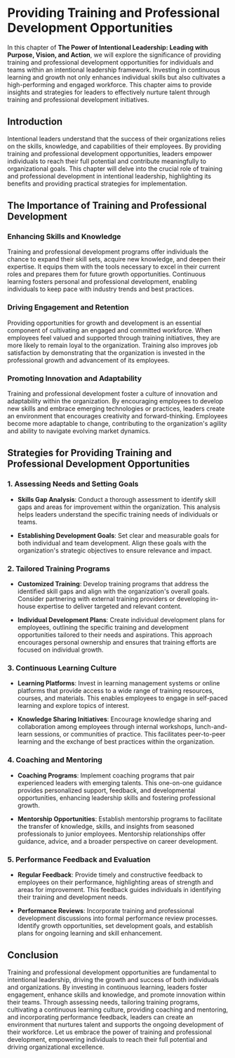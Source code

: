 Providing Training and Professional Development Opportunities
======================================================================

In this chapter of **The Power of Intentional Leadership: Leading with Purpose, Vision, and Action**, we will explore the significance of providing training and professional development opportunities for individuals and teams within an intentional leadership framework. Investing in continuous learning and growth not only enhances individual skills but also cultivates a high-performing and engaged workforce. This chapter aims to provide insights and strategies for leaders to effectively nurture talent through training and professional development initiatives.

Introduction
------------

Intentional leaders understand that the success of their organizations relies on the skills, knowledge, and capabilities of their employees. By providing training and professional development opportunities, leaders empower individuals to reach their full potential and contribute meaningfully to organizational goals. This chapter will delve into the crucial role of training and professional development in intentional leadership, highlighting its benefits and providing practical strategies for implementation.

The Importance of Training and Professional Development
-------------------------------------------------------

### Enhancing Skills and Knowledge

Training and professional development programs offer individuals the chance to expand their skill sets, acquire new knowledge, and deepen their expertise. It equips them with the tools necessary to excel in their current roles and prepares them for future growth opportunities. Continuous learning fosters personal and professional development, enabling individuals to keep pace with industry trends and best practices.

### Driving Engagement and Retention

Providing opportunities for growth and development is an essential component of cultivating an engaged and committed workforce. When employees feel valued and supported through training initiatives, they are more likely to remain loyal to the organization. Training also improves job satisfaction by demonstrating that the organization is invested in the professional growth and advancement of its employees.

### Promoting Innovation and Adaptability

Training and professional development foster a culture of innovation and adaptability within the organization. By encouraging employees to develop new skills and embrace emerging technologies or practices, leaders create an environment that encourages creativity and forward-thinking. Employees become more adaptable to change, contributing to the organization's agility and ability to navigate evolving market dynamics.

Strategies for Providing Training and Professional Development Opportunities
----------------------------------------------------------------------------

### 1. Assessing Needs and Setting Goals

* **Skills Gap Analysis**: Conduct a thorough assessment to identify skill gaps and areas for improvement within the organization. This analysis helps leaders understand the specific training needs of individuals or teams.

* **Establishing Development Goals**: Set clear and measurable goals for both individual and team development. Align these goals with the organization's strategic objectives to ensure relevance and impact.

### 2. Tailored Training Programs

* **Customized Training**: Develop training programs that address the identified skill gaps and align with the organization's overall goals. Consider partnering with external training providers or developing in-house expertise to deliver targeted and relevant content.

* **Individual Development Plans**: Create individual development plans for employees, outlining the specific training and development opportunities tailored to their needs and aspirations. This approach encourages personal ownership and ensures that training efforts are focused on individual growth.

### 3. Continuous Learning Culture

* **Learning Platforms**: Invest in learning management systems or online platforms that provide access to a wide range of training resources, courses, and materials. This enables employees to engage in self-paced learning and explore topics of interest.

* **Knowledge Sharing Initiatives**: Encourage knowledge sharing and collaboration among employees through internal workshops, lunch-and-learn sessions, or communities of practice. This facilitates peer-to-peer learning and the exchange of best practices within the organization.

### 4. Coaching and Mentoring

* **Coaching Programs**: Implement coaching programs that pair experienced leaders with emerging talents. This one-on-one guidance provides personalized support, feedback, and developmental opportunities, enhancing leadership skills and fostering professional growth.

* **Mentorship Opportunities**: Establish mentorship programs to facilitate the transfer of knowledge, skills, and insights from seasoned professionals to junior employees. Mentorship relationships offer guidance, advice, and a broader perspective on career development.

### 5. Performance Feedback and Evaluation

* **Regular Feedback**: Provide timely and constructive feedback to employees on their performance, highlighting areas of strength and areas for improvement. This feedback guides individuals in identifying their training and development needs.

* **Performance Reviews**: Incorporate training and professional development discussions into formal performance review processes. Identify growth opportunities, set development goals, and establish plans for ongoing learning and skill enhancement.

Conclusion
----------

Training and professional development opportunities are fundamental to intentional leadership, driving the growth and success of both individuals and organizations. By investing in continuous learning, leaders foster engagement, enhance skills and knowledge, and promote innovation within their teams. Through assessing needs, tailoring training programs, cultivating a continuous learning culture, providing coaching and mentoring, and incorporating performance feedback, leaders can create an environment that nurtures talent and supports the ongoing development of their workforce. Let us embrace the power of training and professional development, empowering individuals to reach their full potential and driving organizational excellence.
